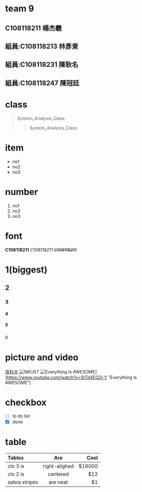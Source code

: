 # team 9
## **C108118211 楊杰羲**
## 組員:C108118213 林彥東
## 組員:C108118231 陳耿名
## 組員:C108118247 陳冠廷

# 

# class
>System_Analysis_Class
>>System_Analysis_Class

# item
+ no1
+ no2
+ no3

# number
1. no1
2. no2
3. no3

# font
**C108118211**
*C108118211*
~~C108118211~~

# 1(biggest)
## 2
### 3
#### 4
##### 5
###### 6

# picture and video
[高科大](http://www.nkust.edu.tw)
![NKUST](https://www.nkust.edu.tw/var/file/0/1000/img/513/182513897.png)
![Everything Is AWESOME](https://img.youtube.com/vi/StTqXEQ2l-Y/0.jpg)](https://www.youtube.com/watch?v=StTqXEQ2l-Y "Everything Is AWESOME")

# checkbox
- [ ] to do list
- [x] done

# table
| Tables          | Are                |  Cool            |
| :-------------  | :----------------: |  --------------: |
|  clo 3 is       |   right-alighed    |   $16000         |
|  clo 2 is       |     centered       |   $12            |
|  zebra stripes  |     are neat       |   $1             |
